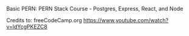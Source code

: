 Basic PERN: PERN Stack Course - Postgres, Express, React, and Node

Credits to: freeCodeCamp.org
https://www.youtube.com/watch?v=ldYcgPKEZC8
